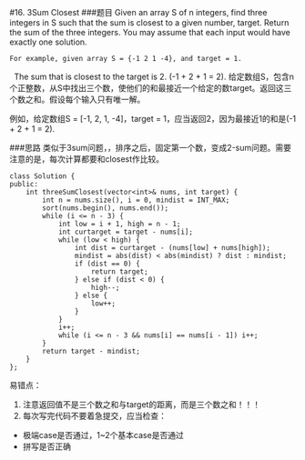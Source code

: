 #16. 3Sum Closest
###题目
Given an array S of n integers, find three integers in S such that the sum is closest to a given number, target. Return the sum of the three integers. You may assume that each input would have exactly one solution.

    For example, given array S = {-1 2 1 -4}, and target = 1.

    The sum that is closest to the target is 2. (-1 + 2 + 1 = 2).
给定数组S，包含n个正整数，从S中找出三个数，使他们的和最接近一个给定的数target。返回这三个数之和。假设每个输入只有唯一解。

例如，给定数组S = [-1, 2, 1, -4]，target = 1，应当返回2，因为最接近1的和是(-1 + 2 + 1 = 2).


###思路
类似于3sum问题，，排序之后，固定第一个数，变成2-sum问题。需要注意的是，每次计算都要和closest作比较。
```
class Solution {
public:
    int threeSumClosest(vector<int>& nums, int target) {
        int n = nums.size(), i = 0, mindist = INT_MAX;
        sort(nums.begin(), nums.end());
        while (i <= n - 3) {
            int low = i + 1, high = n - 1;
            int curtarget = target - nums[i];
            while (low < high) {
                int dist = curtarget - (nums[low] + nums[high]);
                mindist = abs(dist) < abs(mindist) ? dist : mindist;
                if (dist == 0) {
                    return target;
                } else if (dist < 0) {
                    high--;
                } else {
                    low++;
                }
            }
            i++;
            while (i <= n - 3 && nums[i] == nums[i - 1]) i++;
        }
        return target - mindist;
    }
};
```

易错点：

1. 注意返回值不是三个数之和与target的距离，而是三个数之和！！！
2. 每次写完代码不要着急提交，应当检查：
 - 极端case是否通过，1~2个基本case是否通过
 - 拼写是否正确
